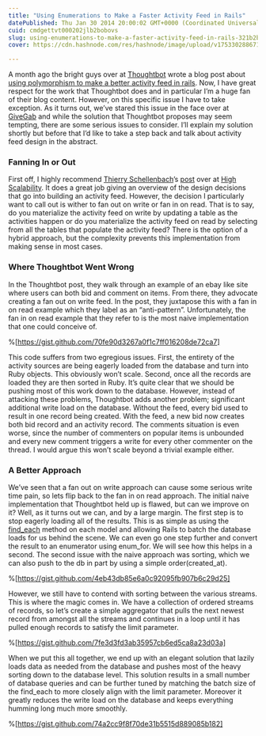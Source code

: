 ```yaml
---
title: "Using Enumerations to Make a Faster Activity Feed in Rails"
datePublished: Thu Jan 30 2014 20:00:02 GMT+0000 (Coordinated Universal Time)
cuid: cmdgettvt000202jlb2bobovs
slug: using-enumerations-to-make-a-faster-activity-feed-in-rails-321b2b69f6ca
cover: https://cdn.hashnode.com/res/hashnode/image/upload/v1753302886714/3ec40c98-fd18-4186-9d7f-d339992fab7c.jpeg

---
```


A month ago the bright guys over at [Thoughtbot](http://thoughtbot.com/) wrote a blog post about [using polymorphism to make a better activity feed in rails](http://robots.thoughtbot.com/using-polymorphism-to-make-a-better-activity-feed-in-rails). Now, I have great respect for the work that Thoughtbot does and in particular I’m a huge fan of their blog content. However, on this specific issue I have to take exception. As it turns out, we’ve stared this issue in the face over at [GiveGab](https://www.givegab.com/) and while the solution that Thoughtbot proposes may seem tempting, there are some serious issues to consider. I’ll explain my solution shortly but before that I’d like to take a step back and talk about activity feed design in the abstract.

### Fanning In or Out

First off, I highly recommend [Thierry Schellenbach](https://twitter.com/tschellenbach)’s [post](http://highscalability.com/blog/2013/10/28/design-decisions-for-scaling-your-high-traffic-feeds.html) over at [High Scalability](http://highscalability.com/). It does a great job giving an overview of the design decisions that go into building an activity feed. However, the decision I particularly want to call out is wither to fan out on write or fan in on read. That is to say, do you materialize the activity feed on write by updating a table as the activities happen or do you materialize the activity feed on read by selecting from all the tables that populate the activity feed? There is the option of a hybrid approach, but the complexity prevents this implementation from making sense in most cases.

### Where Thoughtbot Went Wrong

In the Thoughtbot post, they walk through an example of an ebay like site where users can both bid and comment on items. From there, they advocate creating a fan out on write feed. In the post, they juxtapose this with a fan in on read example which they label as an “anti-pattern”. Unfortunately, the fan in on read example that they refer to is the most naive implementation that one could conceive of.

%[https://gist.github.com/70fe90d3267a0f1c7ff016208de72ca7] 

This code suffers from two egregious issues. First, the entirety of the activity sources are being eagerly loaded from the database and turn into Ruby objects. This obviously won’t scale. Second, once all the records are loaded they are then sorted in Ruby. It’s quite clear that we should be pushing most of this work down to the database. However, instead of attacking these problems, Thoughtbot adds another problem; significant additional write load on the database. Without the feed, every bid used to result in one record being created. With the feed, a new bid now creates both bid record and an activity record. The comments situation is even worse, since the number of commenters on popular items is unbounded and every new comment triggers a write for every other commenter on the thread. I would argue this won’t scale beyond a trivial example either.

### A Better Approach

We’ve seen that a fan out on write approach can cause some serious write time pain, so lets flip back to the fan in on read approach. The initial naive implementation that Thoughtbot held up is flawed, but can we improve on it? Well, as it turns out we can, and by a large margin. The first step is to stop eagerly loading all of the results. This is as simple as using the [find\_each](http://api.rubyonrails.org/classes/ActiveRecord/Batches.html#method-i-find_each) method on each model and allowing Rails to batch the database loads for us behind the scene. We can even go one step further and convert the result to an enumerator using enum\_for. We will see how this helps in a second. The second issue with the naive approach was sorting, which we can also push to the db in part by using a simple order(created\_at).

%[https://gist.github.com/4eb43db85e6a0c92095fb907b6c29d25] 

However, we still have to contend with sorting between the various streams. This is where the magic comes in. We have a collection of ordered streams of records, so let’s create a simple aggregator that pulls the next newest record from amongst all the streams and continues in a loop until it has pulled enough records to satisfy the limit parameter.

%[https://gist.github.com/7fe3d3fd3ab35957cb6ed5ca8a23d03a] 

When we put this all together, we end up with an elegant solution that lazily loads data as needed from the database and pushes most of the heavy sorting down to the database level. This solution results in a small number of database queries and can be further tuned by matching the batch size of the find\_each to more closely align with the limit parameter. Moreover it greatly reduces the write load on the database and keeps everything humming long much more smoothly.

%[https://gist.github.com/74a2cc9f8f70de31b5515d889085b182]